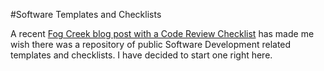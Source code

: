 #Software Templates and Checklists

A recent [Fog Creek blog post with a Code Review Checklist](http://blog.fogcreek.com/increase-defect-detection-with-our-code-review-checklist-example/)
has made me wish there was a repository of public Software Development 
related templates and checklists.  I have decided to start one right here.
